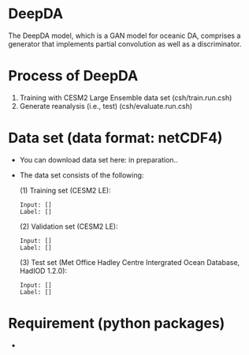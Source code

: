 # DeepDA

The DeepDA model, which is a GAN model for oceanic DA, comprises a generator that implements partial convolution as well as a discriminator.

# Process of DeepDA

  1. Training with CESM2 Large Ensemble data set (csh/train.run.csh)
  2. Generate reanalysis (i.e., test) (csh/evaluate.run.csh)

# Data set (data format: netCDF4)

  - You can download data set here: in preparation..
  
  - The data set consists of the following:
  
    (1) Training set (CESM2 LE):
        
        Input: []
        Label: []
        
    (2) Validation set (CESM2 LE):
        
        Input: []
        Label: []
        
    (3) Test set (Met Office Hadley Centre Intergrated Ocean Database, HadIOD 1.2.0):
        
        Input: []
        Label: []

# Requirement (python packages)

  -
